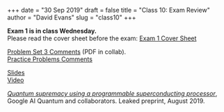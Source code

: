 +++
date = "30 Sep 2019"
draft = false
title = "Class 10: Exam Review"
author = "David Evans"
slug = "class10"
+++

**Exam 1 is in class Wednesday.**  
Please read the cover sheet before the exam: [Exam 1 Cover Sheet](/docs/exam1-cover.pdf)  

[Problem Set 3
Comments](https://collab.its.virginia.edu/access/content/group/ff05ebb2-e2e1-45be-83cb-aadd96d4d2f9/ps3-comments.pdf)
(PDF in collab).  
[Practice Problems Comments](/docs/practiceproblems.pdf)

[Slides](https://www.dropbox.com/s/5t50pttf9wyi3oi/class10-post.pdf?dl=0)  
[Video](https://uva.hosted.panopto.com/Panopto/Pages/Viewer.aspx?id=89d8c09a-52ae-48d5-8659-aad80140f125)

[_Quantum supremacy using a programmable superconducting processor_](/docs/quantumsupremacy.pdf), Google AI Quantum and collaborators. Leaked preprint, August 2019.

